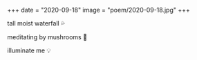 +++
date = "2020-09-18"
image = "poem/2020-09-18.jpg"
+++

tall moist waterfall 💦

meditating by mushrooms 🍄

illuminate me 💡

